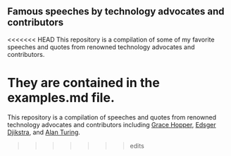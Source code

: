 ## Famous speeches by technology advocates and contributors

<<<<<<< HEAD
This repository is a compilation of some of my favorite speeches and quotes from renowned technology advocates and contributors.

They are contained in the examples.md file.
=======
This repository is a compilation of speeches and quotes from renowned technology advocates and contributors including [Grace Hopper](https://en.wikipedia.org/wiki/Grace_Hopper), [Edsger Djikstra](https://en.wikipedia.org/wiki/Edsger_W._Dijkstra), and [Alan Turing](https://en.wikipedia.org/wiki/Alan_Turing).
>>>>>>> edits

